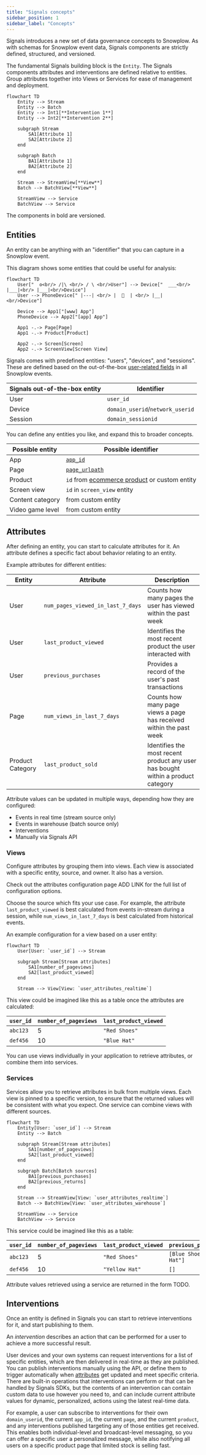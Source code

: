 ```yaml
---
title: "Signals concepts"
sidebar_position: 1
sidebar_label: "Concepts"
---
```


Signals introduces a new set of data governance concepts to Snowplow. As with schemas for Snowplow event data, Signals components are strictly defined, structured, and versioned.

The fundamental Signals building block is the `Entity`. The Signals components attributes and interventions are defined relative to entities. Group attributes together into Views or Services for ease of management and deployment.

```mermaid
flowchart TD
    Entity --> Stream
    Entity --> Batch
    Entity --> Int1[**Intervention 1**]
    Entity --> Int2[**Intervention 2**]

    subgraph Stream
        SA1[Attribute 1]
        SA2[Attribute 2]
    end

    subgraph Batch
        BA1[Attribute 1]
        BA2[Attribute 2]
    end

    Stream --> StreamView[**View**]
    Batch --> BatchView[**View**]

    StreamView --> Service
    BatchView --> Service
```

The components in bold are versioned.

## Entities

An entity can be anything with an "identifier" that you can capture in a Snowplow event.

This diagram shows some entities that could be useful for analysis:

```mermaid
flowchart TD
    User["  o<br/> /|\ <br/> / \ <br/>User"] --> Device["  ___<br/> |___|<br/> |___|<br/>Device"]
    User --> PhoneDevice[" |---| <br/> |    | <br/> |__| <br/>Device"]

    Device --> App1["[www] App"]
    PhoneDevice --> App2["[app] App"]

    App1 -.-> Page[Page]
    App1 -.-> Product[Product]

    App2 -.-> Screen[Screen]
    App2 -.-> ScreenView[Screen View]
```

Signals comes with predefined entities: "users", "devices", and "sessions". These are defined based on the out-of-the-box [user-related fields](/docs/fundamentals/canonical-event/index.md#user-related-fields) in all Snowplow events.

| Signals out-of-the-box entity | Identifier                       |
| ----------------------------- | -------------------------------- |
| User                          | `user_id`                        |
| Device                        | `domain_userid`/`network_userid` |
| Session                       | `domain_sessionid`               |

You can define any entities you like, and expand this to broader concepts.

| Possible entity  | Possible identifier                                                                                      |
| ---------------- | -------------------------------------------------------------------------------------------------------- |
| App              | [`app_id`](/docs/fundamentals/canonical-event/index.md#application-fields)                               |
| Page             | [`page_urlpath`](/docs/fundamentals/canonical-event/index.md#platform-specific-fields)                   |
| Product          | `id` from [ecommerce product](/docs/events/ootb-data/ecommerce-events/index.md#product) or custom entity |
| Screen view      | `id` in `screen_view` entity                                                                             |
| Content category | from custom entity                                                                                       |
| Video game level | from custom entity                                                                                       |

## Attributes

After defining an entity, you can start to calculate attributes for it. An attribute defines a specific fact about behavior relating to an entity.

Example attributes for different entities:

| Entity           | Attribute                         | Description                                                                      |
| ---------------- | --------------------------------- | -------------------------------------------------------------------------------- |
| User             | `num_pages_viewed_in_last_7_days` | Counts how many pages the user has viewed within the past week                   |
| User             | `last_product_viewed`             | Identifies the most recent product the user interacted with                      |
| User             | `previous_purchases`              | Provides a record of the user's past transactions                                |
| Page             | `num_views_in_last_7_days`        | Counts how many page views a page has received within the past week              |
| Product Category | `last_product_sold`               | Identifies the most recent product any user has bought within a product category |

Attribute values can be updated in multiple ways, depending how they are configured:
* Events in real time (stream source only)
* Events in warehouse (batch source only)
* Interventions
* Manually via Signals API

### Views

Configure attributes by grouping them into views. Each view is associated with a specific entity, source, and owner. It also has a version.

Check out the attributes configuration page ADD LINK for the full list of configuration options.

Choose the source which fits your use case. For example, the attribute `last_product_viewed` is best calculated from events in-stream during a session, while `num_views_in_last_7_days` is best calculated from historical events.

An example configuration for a view based on a user entity:

```mermaid
flowchart TD
    User[User: `user_id`] --> Stream

    subgraph Stream[Stream attributes]
        SA1[number_of_pageviews]
        SA2[last_product_viewed]
    end

    Stream --> View[View: `user_attributes_realtime`]
```

This view could be imagined like this as a table once the attributes are calculated:

| `user_id` | `number_of_pageviews` | `last_product_viewed` |
| --------- | --------------------- | --------------------- |
| `abc123`  | 5                     | `"Red Shoes"`         |
| `def456`  | 10                    | `"Blue Hat"`          |

You can use views individually in your application to retrieve attributes, or combine them into services.

### Services

Services allow you to retrieve attributes in bulk from multiple views. Each view is pinned to a specific version, to ensure that the returned values will be consistent with what you expect. One service can combine views with different sources.

```mermaid
flowchart TD
    Entity[User: `user_id`] --> Stream
    Entity --> Batch

    subgraph Stream[Stream attributes]
        SA1[number_of_pageviews]
        SA2[last_product_viewed]
    end

    subgraph Batch[Batch sources]
        BA1[previous_purchases]
        BA2[previous_returns]
    end

    Stream --> StreamView[View: `user_attributes_realtime`]
    Batch --> BatchView[View: `user_attributes_warehouse`]

    StreamView --> Service
    BatchView --> Service
```

This service could be imagined like this as a table:

| `user_id` | `number_of_pageviews` | `last_product_viewed` | `previous_purchases`       | `previous_returns` |
| --------- | --------------------- | --------------------- | -------------------------- | ------------------ |
| `abc123`  | 5                     | `"Red Shoes"`         | `[Blue Shoes", "Red Hat"]` | `["Red Hat"]`      |
| `def456`  | 10                    | `"Yellow Hat"`        | `[]`                       | `[]`               |

Attribute values retrieved using a service are returned in the form TODO.

## Interventions

Once an entity is defined in Signals you can start to retrieve interventions for it, and start publishing to them.

An <dfn>intervention</dfn> describes an action that can be performed for a user to achieve a more successful result.

User devices and your own systems can request interventions for a list of specific entities, which are then delivered in real-time as they are published.
You can publish interventions manually using the API, or define them to trigger automatically when [attributes](#attributes) get updated and meet specific criteria.
There are built-in operations that interventions can perform or that can be handled by Signals SDKs, but the contents of an intervention can contain custom data to use however you need to, and can include current attribute values for dynamic, personalized, actions using the latest real-time data.

For example, a user can subscribe to interventions for their own `domain_userid`, the current `app_id`, the current `page`, and the current `product`, and any interventions published targeting any of those entities get received.
This enables both individual-level and broadcast-level messaging, so you can offer a specific user a personalized message, while also notifying all users on a specific product page that limited stock is selling fast.

<!-- TODO: Read more about interventions -->
